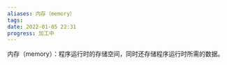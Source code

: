 ```yaml
---
aliases: 内存（memory）
tags: 
date: 2022-01-05 22:31
progress: 加工中
---
```


内存（memory）：程序运行时的存储空间，同时还存储程序运行时所需的数据。